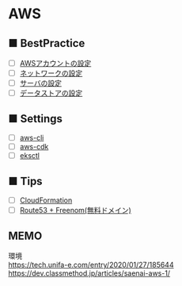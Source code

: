 # AWS
## ■ BestPractice
- [ ] [AWSアカウントの設定]()
- [ ] [ネットワークの設定]()
- [ ] [サーバの設定]()
- [ ] [データストアの設定]()
## ■ Settings
- [ ] [aws-cli](https://github.com/thetaru/memorandum/tree/master/Cloud/AWS/aws-cli)
- [ ] [aws-cdk](https://github.com/thetaru/memorandum/tree/master/Cloud/AWS/aws-cdk)
- [ ] [eksctl](https://github.com/thetaru/memorandum/tree/master/Cloud/AWS/eksctl)
## ■ Tips
- [ ] [CloudFormation](https://github.com/thetaru/memorandum/tree/master/Cloud/AWS/CloudFormation)
- [ ] [Route53 + Freenom(無料ドメイン)](https://github.com/thetaru/memorandum/tree/master/Cloud/AWS/Route53%2BFreenom)

## MEMO
環境  
https://tech.unifa-e.com/entry/2020/01/27/185644  
https://dev.classmethod.jp/articles/saenai-aws-1/
